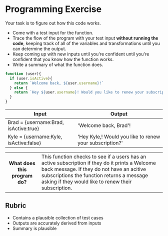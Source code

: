 # Programming Exercise

Your task is to figure out how this code works.

* Come with a test input for the function.
* Trace the flow of the program with your test input **without running the code**, keeping track of all of the variables and transformations until you can determine the output.
* Keep coming up with new inputs until you're confident until you're confident that you know how the function works.
* Write a summary of what the function does.

```js
function (user){
  if (user.isActive){
    return `Welcome back, ${user.username}!`
  } else {
    return `Hey ${user.username}! Would you like to renew your subscription?`
  }
}
```

| Input | Output   |
| ----- | ------           |
|  Brad = {username:Brad, isActive:true} | 'Welcome back, Brad'! |                                    
|  Kyle = {username:Kyle, isActive:false}| 'Hey Kyle,! Would you like to renew your subscription?' | 


<table>
  <tr>
    <th>What does this program do?</th>
    <td>This function checks to see if a users has an active subscription if they do it prints a Welcome back message. If they do not have an acitive subscriptions the function returns a message asking if they would like to renew their subscription. </td>
  </tr>
</table>

## Rubric

* Contains a plausible collection of test cases
* Outputs are accurately derived from inputs
* Summary is plausible
